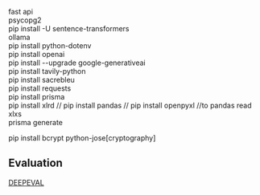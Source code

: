 fast api <br>
psycopg2 <br>
pip install -U sentence-transformers <br>
ollama <br> 
pip install python-dotenv <br>
pip install openai <br>
pip install --upgrade google-generativeai <br>
pip install tavily-python <br>
pip install sacrebleu <br>
pip install requests <br>
pip install prisma <br>
pip install xlrd // pip install pandas // pip install openpyxl //to pandas read xlxs <br>
prisma generate






pip install bcrypt python-jose[cryptography]

## Evaluation 
[DEEPEVAL](https://documentation.confident-ai.com/docs/getting-started/setup?utm_source=App)

